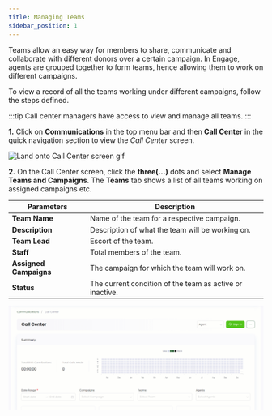 ```yaml
---
title: Managing Teams
sidebar_position: 1
---
```


Teams allow an easy way for members to share, communicate and collaborate with different donors over a certain campaign. In Engage, agents are grouped together to form teams, hence allowing them to work on different campaigns. 

To view a record of all the teams working under different campaigns, follow the steps defined.

:::tip
Call center managers have access to view and manage all teams.
:::

**1.** Click on **Communications** in the top menu bar and then **Call Center** in the quick navigation section to view the *Call Center* screen.

![Land onto Call Center screen gif](./land-onto-callcenter-screen.gif)

**2.** On the Call Center screen, click the **three(...)** dots and select **Manage Teams and Campaigns**. The **Teams** tab shows a list of all teams working on assigned campaigns etc.

| Parameters | Description |
| ---------- | ----------- |
| **Team Name** | Name of the team for a respective campaign. |
| **Description** | Description of what the team will be working on. |
| **Team Lead** | Escort of the team. |
| **Staff** | Total members of the team. |
| **Assigned Campaigns** | The campaign for which the team will work on. |
| **Status** | The current condition of the team as active or inactive. | 

![Click three dots gif](./click-three-dots.gif) 






